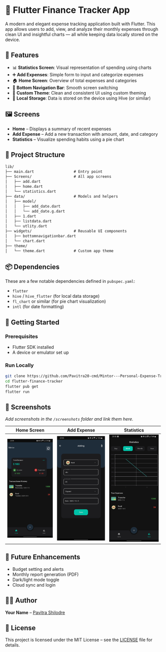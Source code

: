 
# 💸 Flutter Finance Tracker App

A modern and elegant expense tracking application built with Flutter. This app allows users to add, view, and analyze their monthly expenses through clean UI and insightful charts — all while keeping data locally stored on the device.

## 📱 Features

- 📊 **Statistics Screen**: Visual representation of spending using charts
- ➕ **Add Expenses**: Simple form to input and categorize expenses
- 🏠 **Home Screen**: Overview of total expenses and categories
- 🔄 **Bottom Navigation Bar**: Smooth screen switching
- 🎨 **Custom Theme**: Clean and consistent UI using custom theming
- 📁 **Local Storage**: Data is stored on the device using Hive (or similar)

## 🖼️ Screens

- **Home** – Displays a summary of recent expenses
- **Add Expense** – Add a new transaction with amount, date, and category
- **Statistics** – Visualize spending habits using a pie chart

## 📂 Project Structure

```
lib/
├── main.dart                  # Entry point
├── Screens/                   # All app screens
│   ├── add.dart
│   ├── home.dart
│   └── statistics.dart
├── data/                      # Models and helpers
│   ├── model/
│   │   ├── add_date.dart
│   │   └── add_date.g.dart
│   ├── 1.dart
│   ├── listdata.dart
│   └── utlity.dart
├── widgets/                   # Reusable UI components
│   ├── bottomnavigationbar.dart
│   └── chart.dart
├── theme/
│   └── theme.dart             # Custom app theme
```

## 📦 Dependencies

These are a few notable dependencies defined in `pubspec.yaml`:

- `flutter`
- `hive` / `hive_flutter` (for local data storage)
- `fl_chart` or similar (for pie chart visualization)
- `intl` (for date formatting)

## 🚀 Getting Started

### Prerequisites

- Flutter SDK installed
- A device or emulator set up

### Run Locally

```bash
git clone https://github.com/Pavitra20-cmd/Mintor---Personal-Expense-Tracker.git
cd flutter-finance-tracker
flutter pub get
flutter run
```

## 📸 Screenshots

*Add screenshots in the `/screenshots` folder and link them here.*

| Home Screen | Add Expense | Statistics |
|-------------|-------------|------------|
| ![home](screenshots/home.jpg) | ![add](screenshots/add.jpg) | ![stats](screenshots/statistics.jpg) |

## 🔮 Future Enhancements

- Budget setting and alerts
- Monthly report generation (PDF)
- Dark/light mode toggle
- Cloud sync and login

## 👨‍💻 Author

**Your Name** – [Pavitra Shilodre](https://github.com/Pavitra20-cmd)

## 📃 License

This project is licensed under the MIT License – see the [LICENSE](LICENSE) file for details.
